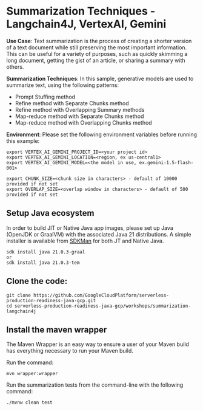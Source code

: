 # Summarization Techniques - Langchain4J, VertexAI, Gemini

__Use Case__:
Text summarization is the process of creating a shorter version of a text document while still preserving the most important information. 
This can be useful for a variety of purposes, such as quickly skimming a long document, getting the gist of an article, or sharing a summary with others.

__Summarization Techniques__:
In this sample, generative models are used to summarize text, using the following patterns:
* Prompt Stuffing method
* Refine method with Separate Chunks method
* Refine method with Overlapping Summary methods
* Map-reduce method with Separate Chunks method
* Map-reduce method with Overlapping Chunks method

__Environment__:
Please set the following environment variables before running this example:
```shell
export VERTEX_AI_GEMINI_PROJECT_ID=<your project id>
export VERTEX_AI_GEMINI_LOCATION=<region, ex us-central1>
export VERTEX_AI_GEMINI_MODEL=<the model in use, ex.gemini-1.5-flash-001>

export CHUNK_SIZE=<chunk size in characters> - default of 10000 provided if not set 
export OVERLAP_SIZE=<overlap window in characters> - default of 500 provided if not set
```

## Setup Java ecosystem
In order to build JIT or Native Java app images, please set up Java (OpenJDK or GraalVM) with the associated Java 21 distributions.
A simple installer is available from [SDKMan](https://sdkman.io/install) for both JT and Native Java.

```shell
sdk install java 21.0.3-graal
or 
sdk install java 21.0.3-tem
```

## Clone the code:
```shell
git clone https://github.com/GoogleCloudPlatform/serverless-production-readiness-java-gcp.git
cd serverless-production-readiness-java-gcp/workshops/summarization-langchain4j
```

## Install the maven wrapper
The Maven Wrapper is an easy way to ensure a user of your Maven build has everything necessary to run your Maven build.

Run the command:
```shell
mvn wrapper:wrapper
```

Run the summarization tests from the command-line with the following command:
```shell
./mvnw clean test
```